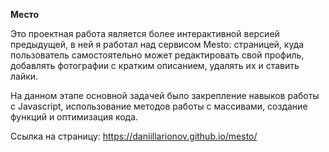 **Место**

Это проектная работа является более интерактивной версией предыдущей, в ней я работал над сервисом Mesto: страницей, куда пользователь самостоятельно может редактировать свой профиль, добавлять фотографии с кратким описанием, удалять их и ставить лайки.

На данном этапе основной задачей было закрепление навыков работы с Javascript, использование методов работы с массивами, создание функций и оптимизация кода.

Ссылка на страницу: https://daniillarionov.github.io/mesto/